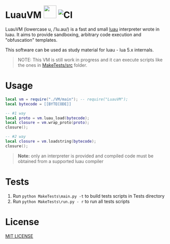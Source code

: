 LuauVM <img src="https://raw.githubusercontent.com/Roblox/luau/master/docs/logo.svg" height="40"> ![CI](https://github.com/uniquadev/LuauVM/workflows/build/badge.svg)
====
LuauVM (lowercase u, /ˈlu.aʊ/) is a fast and small [luau](https://github.com/Roblox/luau) interpreter wrote in luau. It aims to provide sandboxing, arbitrary code execution and "obfuscation" templates.

This software can be used as study material for luau - lua 5.x internals.

> NOTE: This VM is still work in progress and it can execute scripts like the ones in [MakeTests/src](https://github.com/uniquadev/LuauVM/tree/master/MakeTests/src) folder.

# Usage
```lua
local vm = require("./VM/main"); -- require("LuauVM");
local bytecode = [[BYTECODE]]

-- #1 way
local proto = vm.luau_load(bytecode);
local closure = vm.wrap_proto(proto);
closure();

-- #2 way
local closure = vm.loadstring(bytecode);
closure();
```

> **Note:** only an interpreter is provided and compiled code must be obtained from a supported luau compiler

# Tests
1) Run `python MakeTests\main.py -t` to build tests scripts in Tests directory
2) Run `python MakeTests\run.py - r` to run all tests scripts

# License
[MIT LICENSE](https://github.com/uniquadev/LuauVM/blob/master/LICENSE.txt)
